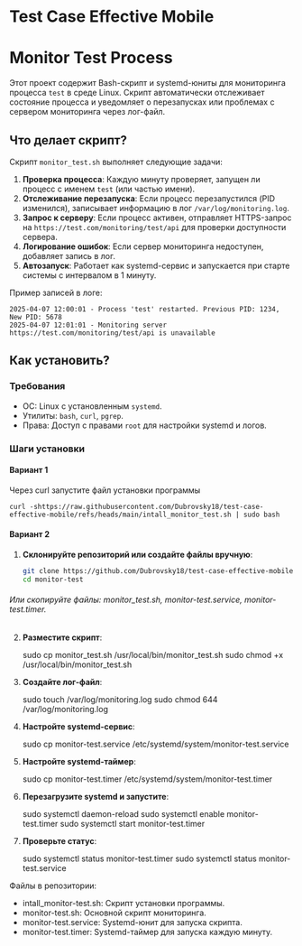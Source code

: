 # Test Case Effective Mobile


# Monitor Test Process

Этот проект содержит Bash-скрипт и systemd-юниты для мониторинга процесса `test` в среде Linux. Скрипт автоматически отслеживает состояние процесса и уведомляет о перезапусках или проблемах с сервером мониторинга через лог-файл.

## Что делает скрипт?

Скрипт `monitor_test.sh` выполняет следующие задачи:
1. **Проверка процесса**: Каждую минуту проверяет, запущен ли процесс с именем `test` (или частью имени).
2. **Отслеживание перезапуска**: Если процесс перезапустился (PID изменился), записывает информацию в лог `/var/log/monitoring.log`.
3. **Запрос к серверу**: Если процесс активен, отправляет HTTPS-запрос на `https://test.com/monitoring/test/api` для проверки доступности сервера.
4. **Логирование ошибок**: Если сервер мониторинга недоступен, добавляет запись в лог.
5. **Автозапуск**: Работает как systemd-сервис и запускается при старте системы с интервалом в 1 минуту.

Пример записей в логе:

    2025-04-07 12:00:01 - Process 'test' restarted. Previous PID: 1234, New PID: 5678
    2025-04-07 12:01:01 - Monitoring server https://test.com/monitoring/test/api is unavailable

## Как установить?

### Требования
- ОС: Linux с установленным `systemd`.
- Утилиты: `bash`, `curl`, `pgrep`.
- Права: Доступ с правами `root` для настройки systemd и логов.

### Шаги установки

#### Вариант 1
Через curl запустите файл установки программы

    curl -shttps://raw.githubusercontent.com/Dubrovsky18/test-case-effective-mobile/refs/heads/main/intall_monitor_test.sh | sudo bash

#### Вариант 2

1. **Склонируйте репозиторий или создайте файлы вручную**:
   ```bash
   git clone https://github.com/Dubrovsky18/test-case-effective-mobile.git
   cd monitor-test
###### Или скопируйте файлы: monitor_test.sh, monitor-test.service, monitor-test.timer.

2. **Разместите скрипт**:

    sudo cp monitor_test.sh /usr/local/bin/monitor_test.sh
    sudo chmod +x /usr/local/bin/monitor_test.sh

3. **Создайте лог-файл**:

    sudo touch /var/log/monitoring.log
    sudo chmod 644 /var/log/monitoring.log

4. **Настройте systemd-сервис**:

    sudo cp monitor-test.service /etc/systemd/system/monitor-test.service

5. **Настройте systemd-таймер**:

    sudo cp monitor-test.timer /etc/systemd/system/monitor-test.timer

6. **Перезагрузите systemd и запустите**:

    sudo systemctl daemon-reload
    sudo systemctl enable monitor-test.timer
    sudo systemctl start monitor-test.timer

7. **Проверьте статус**:

    sudo systemctl status monitor-test.timer
    sudo systemctl status monitor-test.service

Файлы в репозитории:

- intall_monitor-test.sh: Скрипт установки программы.
- monitor-test.sh: Основной скрипт мониторинга.
- monitor-test.service: Systemd-юнит для запуска скрипта.
- monitor-test.timer: Systemd-таймер для запуска каждую минуту.